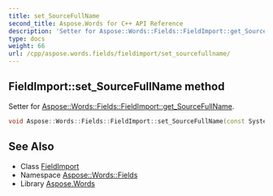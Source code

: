 ```yaml
---
title: set_SourceFullName
second_title: Aspose.Words for C++ API Reference
description: 'Setter for Aspose::Words::Fields::FieldImport::get_SourceFullName.'
type: docs
weight: 66
url: /cpp/aspose.words.fields/fieldimport/set_sourcefullname/
---
```

## FieldImport::set_SourceFullName method


Setter for [Aspose::Words::Fields::FieldImport::get_SourceFullName](../get_sourcefullname/).

```cpp
void Aspose::Words::Fields::FieldImport::set_SourceFullName(const System::String &value)
```

## See Also

* Class [FieldImport](../)
* Namespace [Aspose::Words::Fields](../../)
* Library [Aspose.Words](../../../)
